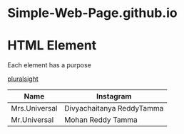 # Simple-Web-Page.github.io
<!DOCTYPE html>
<html lang="en">
<head>
    <meta charset="UTF-8">
    <meta name="viewport" content="width=device-width, initial-scale=1.0">
    <title>Document</title>
</head>
<body>
    <h1>HTML Element</h1>
    <p>Each element has a purpose</p>
    <a href="https://pluralsight.com">pluralsight</a>
    <table>
        <thead>
            <tr>
                <th>Name</th>
                <th>Instagram</th>
            </tr>
        </thead>
        <tbody>
            <tr>
                <td>Mrs.Universal</td>
                <td>Divyachaitanya ReddyTamma</td>
            </tr>
            <tr>
                <td>Mr.Universal</td>
                <td>Mohan Reddy Tamma</td>
            </tr>
        </tbody>
    </table>
</body>
</html>
